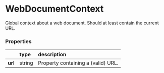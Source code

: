 # WebDocumentContext

Global context about a web document. Should at least contain the current URL.

### Properties
|                | type        | description
| :--            | :--         | :--           
| **url**        | string      | Property containing a (valid) URL.
